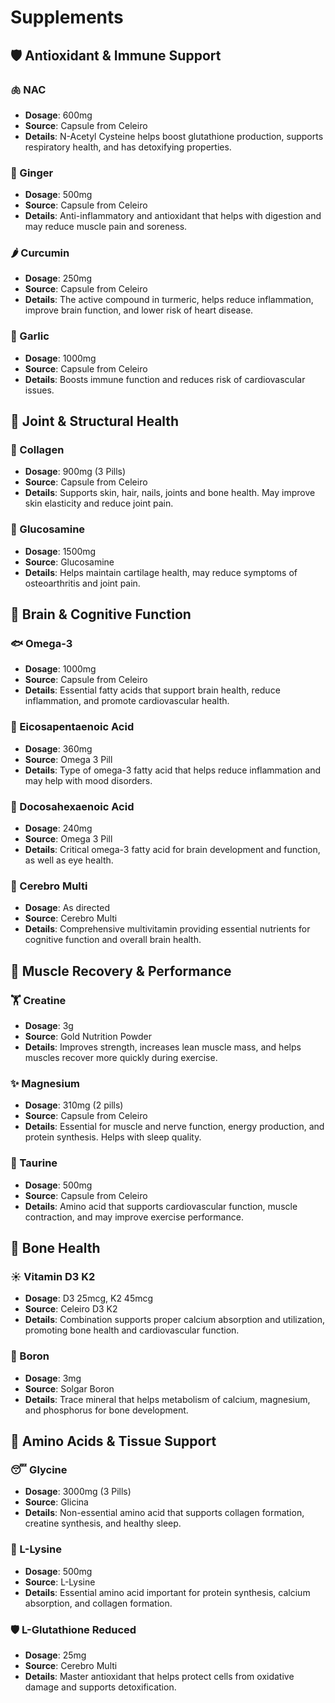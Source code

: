# Supplements

## 🛡️ Antioxidant & Immune Support

### 🫁 NAC
- **Dosage**: 600mg
- **Source**: Capsule from Celeiro
- **Details**: N-Acetyl Cysteine helps boost glutathione production, supports respiratory health, and has detoxifying properties.

### 🌱 Ginger
- **Dosage**: 500mg
- **Source**: Capsule from Celeiro
- **Details**: Anti-inflammatory and antioxidant that helps with digestion and may reduce muscle pain and soreness.

### 🌶️ Curcumin
- **Dosage**: 250mg
- **Source**: Capsule from Celeiro
- **Details**: The active compound in turmeric, helps reduce inflammation, improve brain function, and lower risk of heart disease.

### 🧄 Garlic
- **Dosage**: 1000mg
- **Source**: Capsule from Celeiro
- **Details**: Boosts immune function and reduces risk of cardiovascular issues.

## 🦴 Joint & Structural Health

### 🧬 Collagen
- **Dosage**: 900mg (3 Pills)
- **Source**: Capsule from Celeiro
- **Details**: Supports skin, hair, nails, joints and bone health. May improve skin elasticity and reduce joint pain.

### 🧠 Glucosamine
- **Dosage**: 1500mg
- **Source**: Glucosamine
- **Details**: Helps maintain cartilage health, may reduce symptoms of osteoarthritis and joint pain.

## 🧠 Brain & Cognitive Function

### 🐟 Omega-3
- **Dosage**: 1000mg
- **Source**: Capsule from Celeiro
- **Details**: Essential fatty acids that support brain health, reduce inflammation, and promote cardiovascular health.

### 🐠 Eicosapentaenoic Acid
- **Dosage**: 360mg
- **Source**: Omega 3 Pill
- **Details**: Type of omega-3 fatty acid that helps reduce inflammation and may help with mood disorders.

### 🐡 Docosahexaenoic Acid
- **Dosage**: 240mg
- **Source**: Omega 3 Pill
- **Details**: Critical omega-3 fatty acid for brain development and function, as well as eye health.

### 💊 Cerebro Multi
- **Dosage**: As directed
- **Source**: Cerebro Multi
- **Details**: Comprehensive multivitamin providing essential nutrients for cognitive function and overall brain health.

## 💪 Muscle Recovery & Performance

### 🏋️ Creatine
- **Dosage**: 3g
- **Source**: Gold Nutrition Powder
- **Details**: Improves strength, increases lean muscle mass, and helps muscles recover more quickly during exercise.

### ✨ Magnesium
- **Dosage**: 310mg (2 pills)
- **Source**: Capsule from Celeiro
- **Details**: Essential for muscle and nerve function, energy production, and protein synthesis. Helps with sleep quality.

### 🔋 Taurine
- **Dosage**: 500mg
- **Source**: Capsule from Celeiro
- **Details**: Amino acid that supports cardiovascular function, muscle contraction, and may improve exercise performance.

## 🦷 Bone Health

### ☀️ Vitamin D3 K2
- **Dosage**: D3 25mcg, K2 45mcg
- **Source**: Celeiro D3 K2
- **Details**: Combination supports proper calcium absorption and utilization, promoting bone health and cardiovascular function.

### 🧪 Boron
- **Dosage**: 3mg
- **Source**: Solgar Boron
- **Details**: Trace mineral that helps metabolism of calcium, magnesium, and phosphorus for bone development.

## 🧩 Amino Acids & Tissue Support

### 😴 Glycine
- **Dosage**: 3000mg (3 Pills)
- **Source**: Glicina
- **Details**: Non-essential amino acid that supports collagen formation, creatine synthesis, and healthy sleep.

### 🔄 L-Lysine
- **Dosage**: 500mg
- **Source**: L-Lysine
- **Details**: Essential amino acid important for protein synthesis, calcium absorption, and collagen formation.

### 🛡️ L-Glutathione Reduced
- **Dosage**: 25mg
- **Source**: Cerebro Multi
- **Details**: Master antioxidant that helps protect cells from oxidative damage and supports detoxification.
